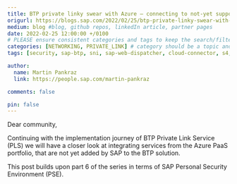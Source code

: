 ```yaml
---
title: BTP private linky swear with Azure – connecting to not-yet supported PaaS with Private Link Service for Azure
origurl: https://blogs.sap.com/2022/02/25/btp-private-linky-swear-with-azure-connecting-to-not-yet-supported-paas-with-private-link-service-for-azure/
medium: blog #blog, github repos, linkedIn article, partner pages
date: 2022-02-25 12:00:00 +/0100
# PLEASE ensure consistent categories and tags to keep the search/filtering meaningful!
categories: [NETWORKING, PRIVATE_LINK] # category should be a topic and sub-category primary product
tags: [security, sap-btp, sni, sap-web-dispatcher, cloud-connector, s4, apim, load-balancer]     # TAG names should always be lowercase

author:
  name: Martin Pankraz
  link: https://people.sap.com/martin-pankraz

comments: false

pin: false
---
```


Dear community,

Continuing with the implementation journey of BTP Private Link Service (PLS) we will have a closer look at integrating services from the Azure PaaS portfolio, that are not yet added by SAP to the BTP solution.

This post builds upon part 6 of the series in terms of SAP Personal Security Environment (PSE).
